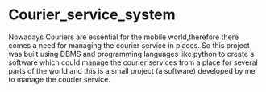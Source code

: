 # Courier_service_system
Nowadays Couriers are essential for the mobile world,therefore there comes a need for managing the courier service in places. So this project was built using DBMS and programming languages like python to create a software which could manage the courier services from a place for several parts of the world and this is a small project (a software) developed by me to manage the courier service.

